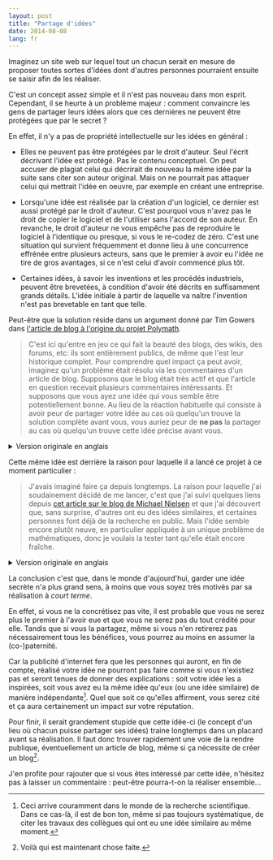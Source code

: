 ```yaml
---
layout: post
title: "Partage d'idées"
date: 2014-08-08
lang: fr
---
```


Imaginez un site web sur lequel tout un chacun
serait en mesure de proposer toutes sortes d'idées dont d'autres
personnes pourraient ensuite se saisir afin de les réaliser.

C'est un concept assez simple
et il n'est pas nouveau dans mon esprit.
Cependant, il se heurte à un problème majeur :
comment convaincre les gens de partager leurs idées
alors que ces dernières ne peuvent être protégées que par le secret ?

En effet, il n'y a pas de propriété intellectuelle sur les idées en général :

* Elles ne peuvent pas être protégées par le droit d'auteur.
Seul l'écrit décrivant l'idée est protégé. Pas le contenu conceptuel.
On peut accuser de plagiat celui qui décrirait de nouveau la même idée par la
suite sans citer son auteur original. Mais on ne pourrait pas attaquer celui
qui mettrait l'idée en oeuvre, par exemple en créant une entreprise.

* Lorsqu'une idée est réalisée par la création d'un logiciel, ce dernier est aussi
protégé par le droit d'auteur. C'est pourquoi vous n'avez pas le droit de copier
le logiciel et de l'utiliser sans l'accord de son auteur.
En revanche, le droit d'auteur ne vous empêche pas de reproduire le logiciel à
l'identique ou presque, si vous le re-codez de zéro.
C'est une situation qui survient fréquemment et donne lieu à une concurrence
effrénée entre plusieurs acteurs, sans que le premier à avoir eu l'idée ne tire
de gros avantages, si ce n'est celui d'avoir commencé plus tôt.

* Certaines idées, à savoir les inventions et les procédés industriels, peuvent
être brevetées, à condition d'avoir été décrits en suffisamment grands détails.
L'idée initiale à partir de laquelle va naître l'invention n'est pas brevetable
en tant que telle.

Peut-être que la solution réside dans un argument donné par Tim Gowers
dans [l'article de blog à l'origine du projet Polymath](http://gowers.wordpress.com/2009/01/27/is-massively-collaborative-mathematics-possible/).

> C'est ici qu'entre en jeu ce qui fait la beauté des blogs, des wikis, des forums, etc:
> ils sont entièrement publics, de même que l'est leur historique complet.
> Pour comprendre quel impact ça peut avoir, imaginez qu'un problème était résolu via les commentaires d'un article de blog.
> Supposons que le blog était très actif et que l'article en question recevait plusieurs commentaires intéressants.
> Et supposons que vous ayez une idée qui vous semble être potentiellement bonne.
> Au lieu de la réaction habituelle qui consiste à avoir peur de partager votre idée au cas où quelqu'un trouve la
> solution complète avant vous, vous auriez peur de **ne pas** la partager au cas où quelqu'un trouve cette idée
> précise avant vous.

<details>
	<summary>Version originale en anglais</summary>
	<blockquote><p>
		Here is where the beauty of blogs, wikis, forums etc. comes in:
		they are completely public, as is their entire history.
		To see what effect this might have, imagine that a problem was being solved via comments on a blog post.
		Suppose that the blog was pretty active and that the post was getting several interesting comments.
		And suppose that you had an idea that you thought might be a good one.
		Instead of the usual reaction of being afraid to share it in case someone else beat you to the solution,
		you would be afraid <strong>not</strong> to share it in case someone beat you to that particular idea.
	</p></blockquote>
</details>

Cette même idée est derrière la raison pour laquelle il a lancé ce projet à ce moment particulier :

> J'avais imaginé faire ça depuis longtemps.
> La raison pour laquelle j'ai soudainement décidé de me lancer, c'est
> que j'ai suivi quelques liens depuis
> [cet article sur le blog de Michael Nielsen](http://michaelnielsen.org/blog/?p=545)
> et que j'ai découvert que, sans surprise, d'autres ont eu des idées similaires,
> et certaines personnes font déjà de la recherche en public.
> Mais l'idée semble encore plutôt neuve, en particulier appliquée à un unique
> problème de mathématiques, donc je voulais la tester tant qu'elle était encore fraîche.

<details>
	<summary>Version originale en anglais</summary>
	<blockquote><p>
		I’ve been thinking of doing this for a long time.
		The reason I’ve suddenly decided to go ahead is
		that I followed a couple of links from
		<a href="http://michaelnielsen.org/blog/?p=545">this post on Michael Nielsen’s blog</a>,
		and discovered that, unsurprisingly, others have had similar ideas,
		and some people are already doing research in public.
		But the idea still seems pretty new,
		particularly when applied to one single mathematics problem,
		so I wanted to try it out when it was still fresh.
	</p></blockquote>
</details>

La conclusion c'est que, dans le monde d'aujourd'hui,
garder une idée secrète n'a plus grand sens,
à moins que vous soyez très motivés par sa réalisation à *court terme*.

En effet, si vous ne la concrétisez pas vite,
il est probable que vous ne serez plus le premier à l'avoir eue et
que vous ne serez pas du tout crédité pour elle.
Tandis que si vous la partagez,
même si vous n'en retirerez pas nécessairement tous les bénéfices,
vous pourrez au moins en assumer la (co-)paternité.

Car la publicité d'internet fera que les personnes
qui auront, en fin de compte, réalisé votre idée ne pourront pas faire
comme si vous n'existiez pas et seront tenues de donner des explications :
soit votre idée les a inspirées,
soit vous avez eu la même idée qu'eux (ou une idée similaire) de manière indépendante[^1].
Quel que soit ce qu'elles affirment,
vous serez cité et ça aura certainement un impact sur votre réputation.

Pour finir, il serait grandement stupide que cette idée-ci
(le concept d'un lieu où chacun puisse partager ses idées) traine longtemps
dans un placard avant sa réalisation.
Il faut donc trouver rapidement une voie de la rendre publique,
éventuellement un article de blog, même si ça nécessite de créer un blog[^2].

J'en profite pour rajouter que si vous êtes intéressé par cette idée, n'hésitez
pas à laisser un commentaire : peut-être pourra-t-on la réaliser ensemble...

[^1]: Ceci arrive couramment dans le monde de la recherche scientifique. Dans ce cas-là, il est de bon ton, même si pas toujours systématique, de citer les travaux des collègues qui ont eu une idée similaire au même moment.

[^2]: Voilà qui est maintenant chose faite.